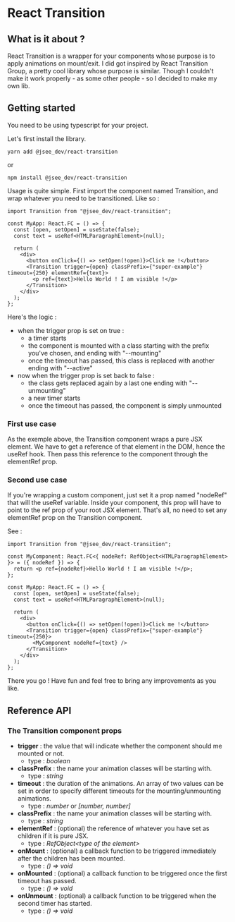 # React Transition

## What is it about ?

React Transition is a wrapper for your components whose purpose is to apply animations on mount/exit.
I did got inspired by React Transition Group, a pretty cool library whose purpose is similar. Though I couldn't make it work properly - as some other people - so I decided to make my own lib.

## Getting started

You need to be using typescript for your project.

Let's first install the library.

```
yarn add @jsee_dev/react-transition
```

or

```
npm install @jsee_dev/react-transition
```

Usage is quite simple. First import the component named Transition, and wrap whatever you need to be transitioned. Like so :

```tsx
import Transition from "@jsee_dev/react-transition";

const MyApp: React.FC = () => {
  const [open, setOpen] = useState(false);
  const text = useRef<HTMLParagraphElement>(null);

  return (
    <div>
      <button onClick={() => setOpen(!open)}>Click me !</button>
      <Transition trigger={open} classPrefix={"super-example"} timeout={250} elementRef={text}>
        <p ref={text}>Hello World ! I am visible !</p>
      </Transition>
    </div>
  );
};
```

Here's the logic :

- when the trigger prop is set on true :
  - a timer starts
  - the component is mounted with a class starting with the prefix you've chosen, and ending with "--mounting"
  - once the timeout has passed, this class is replaced with another ending with "--active"
- now when the trigger prop is set back to false :
  - the class gets replaced again by a last one ending with "--unmounting"
  - a new timer starts
  - once the timeout has passed, the component is simply unmounted

### First use case

As the exemple above, the Transition component wraps a pure JSX element. We have to get a reference of that element in the DOM, hence the useRef hook. Then pass this reference to the component through the elementRef prop.

### Second use case

If you're wrapping a custom component, just set it a prop named "nodeRef" that will the useRef variable. Inside your component, this prop will have to point to the ref prop of your root JSX element. That's all, no need to set any elementRef prop on the Transition component.

See :

```tsx
import Transition from "@jsee_dev/react-transition";

const MyComponent: React.FC<{ nodeRef: RefObject<HTMLParagraphElement> }> = ({ nodeRef }) => {
  return <p ref={nodeRef}>Hello World ! I am visible !</p>;
};

const MyApp: React.FC = () => {
  const [open, setOpen] = useState(false);
  const text = useRef<HTMLParagraphElement>(null);

  return (
    <div>
      <button onClick={() => setOpen(!open)}>Click me !</button>
      <Transition trigger={open} classPrefix={"super-example"} timeout={250}>
        <MyComponent nodeRef={text} />
      </Transition>
    </div>
  );
};
```

There you go ! Have fun and feel free to bring any improvements as you like.

## Reference API

### The Transition component props

- **trigger** : the value that will indicate whether the component should me mounted or not.
  - type : _boolean_
- **classPrefix** : the name your animation classes will be starting with.
  - type : _string_
- **timeout** : the duration of the animations. An array of two values can be set in order to specify different timeouts for the mounting/unmounting animations.
  - type : _number_ or _[number, number]_
- **classPrefix** : the name your animation classes will be starting with.
  - type : _string_
- **elementRef** : (optional) the reference of whatever you have set as children if it is pure JSX.
  - type : _RefObject\<type of the element\>_
- **onMount** : (optional) a callback function to be triggered immediately after the children has been mounted.
  - type : _() => void_
- **onMounted** : (optional) a callback function to be triggered once the first timeout has passed.
  - type : _() => void_
- **onUnmount** : (optional) a callback function to be triggered when the second timer has started.
  - type : _() => void_
